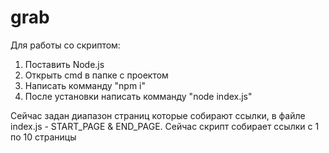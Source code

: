 # grab
Для работы со скриптом:
 1) Поставить Node.js
 2) Открыть cmd в папке с проектом
 3) Написать комманду "npm i"
 4) После установки написать комманду "node index.js"
 
Сейчас задан диапазон страниц которые собирают ссылки, в файле index.js - START_PAGE & END_PAGE. Сейчас скрипт собирает ссылки с 1 по 10 страницы
